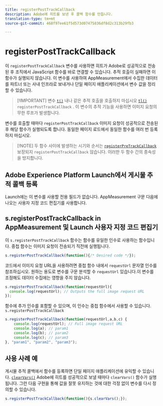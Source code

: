 ```yaml
---
title: registerPostTrackCallback
description: Adobe에 히트를 보낸 후 콜백 함수를 만듭니다.
translation-type: tm+mt
source-git-commit: 468f97ee61f5d573d07475836df8d2c313b29fb3

---
```



# registerPostTrackCallback

이 `registerPostTrackCallback` 변수를 사용하면 히트가 Adobe로 성공적으로 전송된 후 조직에서 JavaScript 함수를 바로 연결할 수 있습니다. 추적 호출이 실패하면 이 함수가 실행되지 않습니다. 이 변수를 사용하여 AppMeasurement에서 수집한 데이터를 파트너 또는 사내 인프라로 보내거나 단일 페이지 애플리케이션에서 변수 값을 정리할 수 있습니다.

> [!IMPORTANT] 변수 [`t()`](t-method.md) 내나 같은 추적 호출을 호출하지 마십시오 [`tl()`](tl-method.md) `registerPostTrackCallback` . 이 변수의 추적 기능을 사용하면 이미지 요청의 무한 루프가 발생합니다.

변수를 호출할 때마다 `registerPostTrackCallback` 이미지 요청이 성공적으로 전송된 후 해당 함수가 실행되도록 합니다. 동일한 페이지 로드에서 동일한 함수를 여러 번 등록하지 마십시오.

> [!NOTE] 두 함수 사이에 발생하는 시기와 순서는 [`registerPreTrackCallback`](registerpretrackcallback.md) 보장되지 `registerPostTrackCallback` 않습니다. 이러한 두 함수 간의 종속성을 방지합니다.

## Adobe Experience Platform Launch에서 게시물 추적 콜백 등록

Launch에는 이 변수를 사용할 전용 필드가 없습니다. AppMeasurement 구문 다음에 나오는 사용자 지정 코드 편집기를 사용합니다.

## s.registerPostTrackCallback in AppMeasurement 및 Launch 사용자 지정 코드 편집기

이 `s.registerPostTrackCallback` 함수는 함수를 유일한 인수로 사용하는 함수입니다. 중첩 함수는 이미지 요청이 전송되기 직전에 실행됩니다.

```js
s.registerPostTrackCallback(function(){/* Desired code */});
```

코드에서 이미지 요청 URL을 사용하려면 중첩 함수 내에서 `requestUrl` 문자열 인수를 참조하십시오. 원하는 용도로 변수를 구문 분석할 수 `requestUrl` 있습니다.이 변수를 조정해도 데이터 수집에는 영향을 주지 않습니다.

```js
s.registerPostTrackCallback(function(requestUrl){
  console.log(requestUrl); // Outputs the full image request URL
});
```

함수에 추가 인수를 포함할 수 있으며, 이 인수는 중첩 함수에서 사용할 수 있습니다. `s.registerPostTrackCallback`

```js
s.registerPostTrackCallback(function(requestUrl,a,b,c) {
    console.log(requestUrl); // Full image request URL
    console.log(a); // param1
    console.log(b); // param2
    console.log(c); // param3
}, "param1", "param2", "param3");
```

## 사용 사례 예

게시물 추적 콜백에서 함수를 등록하면 단일 페이지 애플리케이션에 유익할 수 있습니다. [`clearVars()`](clearvars.md) Adobe에 히트를 성공적으로 보낼 때마다 `clearVars()` 함수가 실행됩니다. 그런 다음 구현을 통해 값을 잘못 유지하는 것에 대한 걱정 없이 변수를 다시 정의할 수 있습니다.

```js
s.registerPostTrackCallback(function(){s.clearVars();});
```
